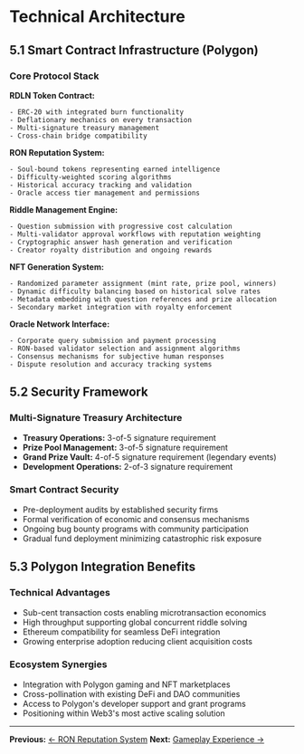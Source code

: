 # Technical Architecture

## 5.1 Smart Contract Infrastructure (Polygon)

### Core Protocol Stack

**RDLN Token Contract:**
```solidity
- ERC-20 with integrated burn functionality
- Deflationary mechanics on every transaction
- Multi-signature treasury management
- Cross-chain bridge compatibility
```

**RON Reputation System:**
```solidity
- Soul-bound tokens representing earned intelligence
- Difficulty-weighted scoring algorithms
- Historical accuracy tracking and validation
- Oracle access tier management and permissions
```

**Riddle Management Engine:**
```solidity
- Question submission with progressive cost calculation
- Multi-validator approval workflows with reputation weighting
- Cryptographic answer hash generation and verification
- Creator royalty distribution and ongoing rewards
```

**NFT Generation System:**
```solidity
- Randomized parameter assignment (mint rate, prize pool, winners)
- Dynamic difficulty balancing based on historical solve rates
- Metadata embedding with question references and prize allocation
- Secondary market integration with royalty enforcement
```

**Oracle Network Interface:**
```solidity
- Corporate query submission and payment processing
- RON-based validator selection and assignment algorithms
- Consensus mechanisms for subjective human responses
- Dispute resolution and accuracy tracking systems
```

## 5.2 Security Framework

### Multi-Signature Treasury Architecture
- **Treasury Operations:** 3-of-5 signature requirement
- **Prize Pool Management:** 3-of-5 signature requirement
- **Grand Prize Vault:** 4-of-5 signature requirement (legendary events)
- **Development Operations:** 2-of-3 signature requirement

### Smart Contract Security
- Pre-deployment audits by established security firms
- Formal verification of economic and consensus mechanisms
- Ongoing bug bounty programs with community participation
- Gradual fund deployment minimizing catastrophic risk exposure

## 5.3 Polygon Integration Benefits

### Technical Advantages
- Sub-cent transaction costs enabling microtransaction economics
- High throughput supporting global concurrent riddle solving
- Ethereum compatibility for seamless DeFi integration
- Growing enterprise adoption reducing client acquisition costs

### Ecosystem Synergies
- Integration with Polygon gaming and NFT marketplaces
- Cross-pollination with existing DeFi and DAO communities
- Access to Polygon's developer support and grant programs
- Positioning within Web3's most active scaling solution

---

**Previous:** [← RON Reputation System](../economics/reputation-system.md)
**Next:** [Gameplay Experience →](../user-experience/gameplay.md)